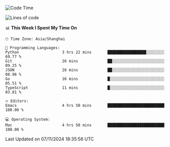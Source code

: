 <!--START_SECTION:waka-->
![Code Time](http://img.shields.io/badge/Code%20Time-2%2C268%20hrs%2027%20mins-blue)

![Lines of code](https://img.shields.io/badge/From%20Hello%20World%20I%27ve%20Written-308.1%20thousand%20lines%20of%20code-blue)

📊 **This Week I Spent My Time On** 

```text
🕑︎ Time Zone: Asia/Shanghai

💬 Programming Languages: 
Python                   3 hrs 22 mins       █████████████████░░░░░░░░   69.77 % 
Git                      26 mins             ██░░░░░░░░░░░░░░░░░░░░░░░   09.25 % 
JSON                     26 mins             ██░░░░░░░░░░░░░░░░░░░░░░░   08.96 % 
Go                       16 mins             █░░░░░░░░░░░░░░░░░░░░░░░░   05.51 % 
TypeScript               11 mins             █░░░░░░░░░░░░░░░░░░░░░░░░   03.81 % 

🔥 Editors: 
Emacs                    4 hrs 50 mins       █████████████████████████   100.00 % 

💻 Operating System: 
Mac                      4 hrs 50 mins       █████████████████████████   100.00 % 
```


 Last Updated on 07/11/2024 18:35:56 UTC
<!--END_SECTION:waka-->
